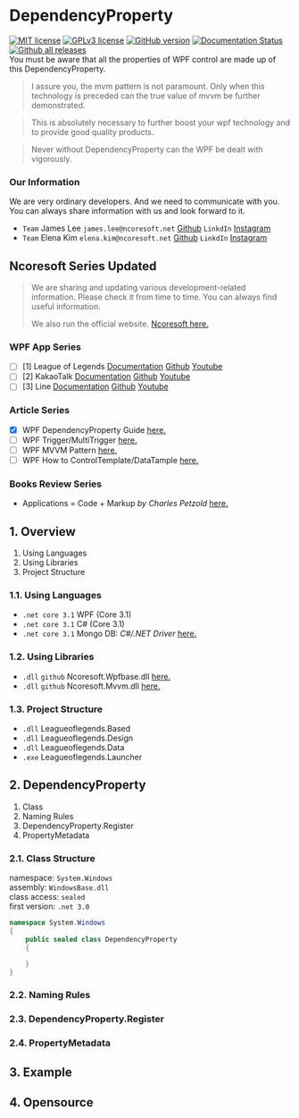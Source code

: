 # DependencyProperty
[![MIT license](https://img.shields.io/badge/License-MIT-blue.svg)](https://lbesson.mit-license.org/)
[![GPLv3 license](https://img.shields.io/badge/License-GPLv3-blue.svg)](http://perso.crans.org/besson/LICENSE.html)
[![GitHub version](https://badge.fury.io/gh/Naereen%2FStrapDown.js.svg)](https://github.com/Naereen/StrapDown.js)
[![Documentation Status](https://readthedocs.org/projects/ansicolortags/badge/?version=latest)](http://ansicolortags.readthedocs.io/?badge=latest)
[![Github all releases](https://img.shields.io/github/downloads/Naereen/StrapDown.js/total.svg)](https://GitHub.com/Naereen/StrapDown.js/releases/)   
You must be aware that all the properties of WPF control are made up of this DependencyProperty.   
> I assure you, the mvm pattern is not paramount. Only when this technology is preceded can the true value of mvvm be further demonstrated.   

>This is absolutely necessary to further boost your wpf technology and to provide good quality products.   

> Never without DependencyProperty can the WPF be dealt with vigorously.

### Our Information
We are very ordinary developers. And we need to communicate with you.   
You can always share information with us and look forward to it.   
* `Team` James Lee `james.lee@ncoresoft.net` [Github]() `LinkdIn` [Instagram](https://instagram.com)
* `Team` Elena Kim `elena.kim@ncoresoft.net` [Github]() `LinkdIn` [Instagram](https://instagram.com)

## Ncoresoft Series Updated
> We are sharing and updating various development-related information. Please check it from time to time. You can always find useful information.
> 
> We also run the official website. [Ncoresoft here.](https://ncoresoft.net)

### WPF App Series

- [ ] [1] League of Legends
  [Documentation](https://naver.com)
  [Github](https://naver.com)
  [Youtube](https://naver.com)
- [ ] [2] KakaoTalk
  [Documentation](https://github.com/ncoresoftopensource/kakaomessenger)
  [Github](https://github.com/ncoresoftopensource/kakaomessenger)
  [Youtube](https://github.com/ncoresoftopensource/kakaomessenger)
- [ ] [3] Line
  [Documentation](https://naver.com)
  [Github](https://naver.com)
  [Youtube](https://naver.com)

### Article Series
- [x] WPF DependencyProperty Guide [here.](https://github.com/ncoresoftopensource/dependencyproperty)
- [ ] WPF Trigger/MultiTrigger [here.](https://google.com)
- [ ] WPF MVVM Pattern [here.](https://google.com)
- [ ] WPF How to ControlTemplate/DataTample [here.](https://google.com)

### Books Review Series
- Applications = Code + Markup *by Charles Petzold* [here.](https://google.com)

## 1. Overview
1. Using Languages
2. Using Libraries
3. Project Structure

### 1.1. Using Languages
- `.net core 3.1` WPF (Core 3.1)
- `.net core 3.1` C# (Core 3.1)
- `.net core 3.1` Mongo DB: *C#/.NET Driver* [here.](https://docs.mongodb.com/drivers/csharp)
### 1.2. Using Libraries
- `.dll` `github` Ncoresoft.Wpfbase.dll [here.](https://github.com)
- `.dll` `github` Ncoresoft.Mvvm.dll [here.](https://github.com)
### 1.3. Project Structure
- `.dll` Leagueoflegends.Based
- `.dll` Leagueoflegends.Design
- `.dll` Leagueoflegends.Data
- `.exe` Leagueoflegends.Launcher

## 2. DependencyProperty
1. Class
2. Naming Rules
3. DependencyProperty.Register
4. PropertyMetadata

### 2.1. Class Structure
namespace: `System.Windows`   
assembly: `WindowsBase.dll`   
class access: `sealed`   
first version: `.net 3.0`
```csharp
namespace System.Windows
{
    public sealed class DependencyProperty
    {

    }   
}
```

### 2.2. Naming Rules



### 2.3. DependencyProperty.Register

### 2.4. PropertyMetadata

## 3. Example

## 4. Opensource
